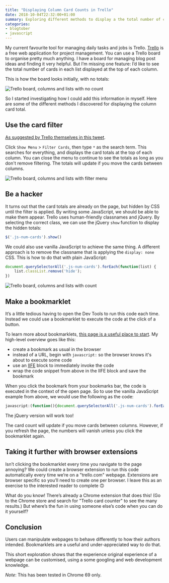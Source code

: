 ```yaml
---
title: "Displaying Column Card Counts in Trello"
date: 2018-10-04T22:32:00+01:00
summary: Exploring different methods to display a the total number of cards in a Trello board list
categories:
- blogtober
- javascript
---
```


My current favourite tool for managing daily tasks and jobs is Trello. [Trello](https://trello.com/) is a free web application for project management. You can use a Trello board to organise pretty much anything. I have a board for managing blog post ideas and finding it very helpful. But I’m missing one feature: I’d like to see the total number of cards in each list displayed at the top of each column.

This is how the board looks initially, with no totals:

![Trello board, columns and lists with no count](/images/trello-no-count.png)

So I started investigating how I could add this information in myself. Here are some of the different methods I discovered for displaying the column card total.

## Use the card filter

[As suggested by Trello themselves in this tweet](https://twitter.com/trello/status/601037166462898177?lang=en).

Click `Show Menu` > `Filter Cards`, then type `*` as the search term. This searches for everything, and displays the card totals at the top of each column. You can close the menu to continue to see the totals as long as you don't remove filtering. The totals will update if you move the cards between columns.

![Trello board, columns and lists with filter menu](/images/trello-filter.png)

## Be a hacker

It turns out that the card totals are already on the page, but hidden by CSS until the filter is applied. By writing some JavaScript, we should be able to make them appear. Trello uses human-friendly classnames and jQuery. By selecting the correct class, we can use the jQuery `show` function to display the hidden totals:

```js
$('.js-num-cards').show()
```

We could also use vanilla JavaScript to achieve the same thing. A different approach is to remove the classname that is applying the `display: none` CSS. This is how to do that with plain JavaScript:

```js
document.querySelectorAll('.js-num-cards').forEach(function(list) {
    list.classList.remove('hide');
})
```

![Trello board, columns and lists with count](/images/trello-jquery.png)

## Make a bookmarklet

It’s a little tedious having to open the Dev Tools to run this code each time. Instead we could use a bookmarklet to execute the code at the click of a button.

To learn more about bookmarklets, [this page is a useful place to start](https://gist.github.com/caseywatts/c0cec1f89ccdb8b469b1). My high-level overview goes like this:

- create a bookmark as usual in the browser
- instead of a URL, begin with `javascript:` so the browser knows it's about to execute some code
- use an [IIFE](https://developer.mozilla.org/en-US/docs/Glossary/IIFE) block to immediately invoke the code
- wrap the code snippet from above in the IIFE block and save the bookmark

When you click the bookmark from your bookmarks bar, the code is executed in the context of the open page. So to use the vanilla JavaScript example from above, we would use the following as the code:

```js
javascript:(function(){document.querySelectorAll('.js-num-cards').forEach(function(list) { list.classList.remove('hide'); })})();
```

The jQuery version will work too!

The card count will update if you move cards between columns. However, if you refresh the page, the numbers will vanish unless you click the bookmarklet again.

## Taking it further with browser extensions

Isn’t clicking the bookmarklet every time you navigate to the page annoying? We could create a browser extension to run this code automatically every time we’re on a "trello.com" webpage. Extensions are browser specific so you’ll need to create one per browser. I leave this as an exercise to the interested reader to complete 🙃

What do you know! There’s already a Chrome extension that does this! (Go to the Chrome store and search for "Trello card counter" to see the many results.) But where’s the fun in using someone else’s code when you can do it yourself?

## Conclusion

Users can manipulate webpages to behave differently to how their authors intended. Bookmarklets are a useful and under-appreciated way to do that.

This short exploration shows that the experience original experience of a webpage can be customised, using a some googling and web development knowledge.

_Note_: This has been tested in Chrome 69 only.
